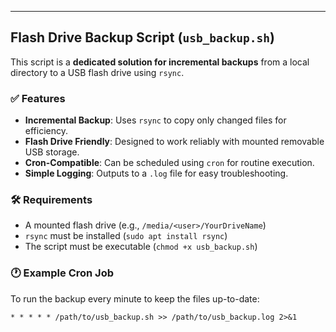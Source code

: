 ---

##  Flash Drive Backup Script (`usb_backup.sh`)

This script is a **dedicated solution for incremental backups** from a local directory to a USB flash drive using `rsync`.

### ✅ Features

- **Incremental Backup**: Uses `rsync` to copy only changed files for efficiency.
- **Flash Drive Friendly**: Designed to work reliably with mounted removable USB storage.
- **Cron-Compatible**: Can be scheduled using `cron` for routine execution.
- **Simple Logging**: Outputs to a `.log` file for easy troubleshooting.

### 🛠️ Requirements

- A mounted flash drive (e.g., `/media/<user>/YourDriveName`)
- `rsync` must be installed (`sudo apt install rsync`)
- The script must be executable (`chmod +x usb_backup.sh`)

### 🕐 Example Cron Job

To run the backup every minute to keep the files up-to-date:

```cron
* * * * * /path/to/usb_backup.sh >> /path/to/usb_backup.log 2>&1
